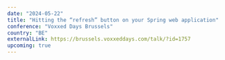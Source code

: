```yaml
---
date: "2024-05-22"
title: "Hitting the “refresh” button on your Spring web application"
conference: "Voxxed Days Brussels"
country: "BE"
externalLink: https://brussels.voxxeddays.com/talk/?id=1757
upcoming: true
---
```

